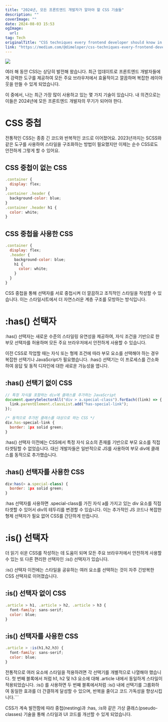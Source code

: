 ```yaml
---
title: "2024년, 모든 프론트엔드 개발자가 알아야 할 CSS 기술들"
description: ""
coverImage: ""
date: 2024-08-03 15:53
ogImage: 
  url: 
tag: Tech
originalTitle: "CSS techniques every frontend developer should know in 2024"
link: "https://medium.com/@dimeloper/css-techniques-every-frontend-developer-should-know-in-2024-d200e92d5b69"
---
```




<img src="/assets/img/CSStechniqueseveryfrontenddevelopershouldknowin2024_0.png" />

여러 해 동안 CSS는 상당히 발전해 왔습니다. 최근 업데이트로 프론트엔드 개발자들에게 강력한 도구를 제공하여 모든 주요 브라우저에서 효율적이고 깔끔하며 복잡한 레이아웃을 만들 수 있게 되었습니다.

이 중에서, 나는 최근 가장 많이 사용하고 있는 몇 가지 기술이 있습니다. 내 의견으로는 이들은 2024년에 모든 프론트엔드 개발자의 무기가 되어야 한다.

# CSS 중첩

<div class="content-ad"></div>

전통적인 CSS는 종종 긴 코드와 반복적인 코드로 이어졌어요. 2023년까지는 SCSS와 같은 도구를 사용하여 스타일을 구조화하는 방법이 필요했지만 이제는 순수 CSS로도 안전하게 그렇게 할 수 있어요.

## CSS 중첩이 없는 CSS

```js
.container {
  display: flex;
}
.container .header {
  background-color: blue;
}
.container .header h1 {
  color: white;
}
```

## CSS 중첩을 사용한 CSS

<div class="content-ad"></div>

```js
.container {
  display: flex;
  .header {
    background-color: blue;
    h1 {
      color: white;
    }
  }
}
```

CSS 중첩을 통해 선택자를 서로 중첩시켜 더 깔끔하고 조직적인 스타일을 작성할 수 있습니다. 이는 스타일시트에서 더 자연스러운 계층 구조를 모방하는 방식입니다.

# :has() 선택자

:has() 선택자는 새로운 수준의 스타일링 유연성을 제공하여, 자식 조건을 기반으로 한 부모 선택자를 허용하며 모든 주요 브라우저에서 안전하게 사용할 수 있습니다.

<div class="content-ad"></div>

이전 CSS로 작업할 때는 자식 또는 형제 조건에 따라 부모 요소를 선택해야 하는 경우 복잡한 선택기나 JavaScript가 필요했습니다. :has() 선택기는 이 프로세스를 간소화하여 응답 및 동적 디자인에 대한 새로운 가능성을 엽니다.

## :has() 선택기 없이 CSS

```js
// 특정 자식을 포함하는 div에 클래스를 추가하는 JavaScript
document.querySelectorAll("div > a.special-class").forEach((link) => {
  link.parentElement.classList.add("has-special-link");
});
```

```js
/* 동적으로 추가된 클래스를 대상으로 하는 CSS */
div.has-special-link {
  border: 1px solid green;
}
```

<div class="content-ad"></div>

:has() 선택자 이전에는 CSS에서 특정 자식 요소의 존재를 기반으로 부모 요소를 직접 타겟팅할 수 없었습니다. 대신 개발자들은 일반적으로 JS를 사용하여 부모 div에 클래스를 동적으로 추가했습니다.

## :has() 선택자를 사용한 CSS

```js
div:has(> a.special-class) {
  border: 1px solid green;
}
```

:has 선택자를 사용하면 .special-class를 가진 자식 a를 가지고 있는 div 요소를 직접 타겟할 수 있어서 div의 테두리를 변경할 수 있습니다. 이는 추가적인 JS 코드나 복잡한 형제 선택자가 필요 없어 CSS를 간단하게 만듭니다.

<div class="content-ad"></div>

# :is() 선택자

더 읽기 쉬운 CSS를 작성하는 데 도움이 되며 모든 주요 브라우저에서 안전하게 사용할 수 있는 또 다른 편리한 선택자인 :is() 선택자가 있습니다.

:is() 선택자 이전에는 스타일을 공유하는 여러 요소를 선택하는 것이 자주 긴방복한 CSS 선택자로 이어졌습니다.

## :is() 선택자 없이 CSS

<div class="content-ad"></div>

```js
.article > h1, .article > h2, .article > h3 {
  font-family: sans-serif;
  color: blue;
}
```

## :is() 선택자를 사용한 CSS

```js
.article > :is(h1,h2,h3) {
  font-family: sans-serif;
  color: blue;
}
```

전통적으로 여러 요소에 스타일을 적용하려면 각 선택기를 개별적으로 나열해야 했습니다. 첫 번째 블록에서 처럼 h1, h2 및 h3 요소에 대해 .article 내에서 동일하게 스타일이 적용되었습니다. :is() 를 사용하면 두 번째 블록에서처럼 :is() 내에 선택기를 그룹화하여 동일한 효과를 더 간결하게 달성할 수 있으며, 반복을 줄이고 코드 가독성을 향상시킵니다.```

<div class="content-ad"></div>

CSS가 계속 발전함에 따라 중첩(nesting)과 :has, :is와 같은 가상 클래스(pseudo-classes) 기술을 통해 스타일과 UI 코드를 개선할 수 있게 되었습니다.
